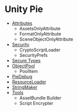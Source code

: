 # Unity Pie
* [Attributes](Attributes.html)
    * AssetsOnlyAttribute
    * FormatOnlyAttribute
    * SceneObjectOnlyAttribute
* [Security](Security.html)
    * CryptoScriptLoader
    * SecurityPrefs
* [Secure Types](Types.html)
* [ObjectPool](ObjectPool.html)
    * PoolItem
* [PieDebug](PieDebug.html)
* [ResourceLoader](ResourceLoader.html)
* [StringMaker](StringMaker.html)
* [Tools](Tools.html)
    * AssetBundle Builder
    * Script Encrypter